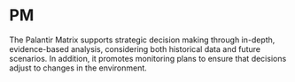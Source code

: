 # PM
The Palantir Matrix supports strategic decision making through in-depth, evidence-based analysis, considering both historical data and future scenarios. In addition, it promotes monitoring plans to ensure that decisions adjust to changes in the environment.
